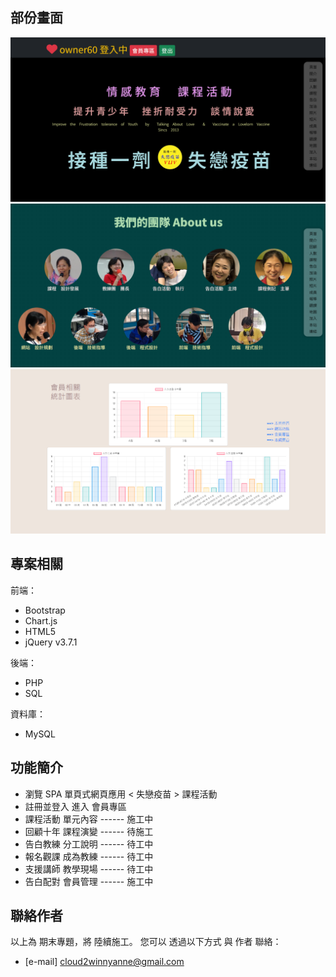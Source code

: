 ## 部份畫面

![範例圖片 1](/project-VLLV/ReadMe-imgs/ReadMe-1.png)
![範例圖片 2](/project-VLLV/ReadMe-imgs/ReadMe-2.png)
![範例圖片 3](/project-VLLV/ReadMe-imgs/ReadMe-3.png)

## 專案相關

前端：
- Bootstrap
- Chart.js
- HTML5
- jQuery v3.7.1
  
後端：
- PHP
- SQL
  
資料庫：
- MySQL

## 功能簡介
- 瀏覽 SPA 單頁式網頁應用 < 失戀疫苗 > 課程活動
- 註冊並登入 進入 會員專區
- 課程活動 單元內容 ------ 施工中
- 回顧十年 課程演變 ------ 待施工
- 告白教練 分工說明 ------ 待工中
- 報名觀課 成為教練 ------ 待工中
- 支援講師 教學現場 ------ 待工中
- 告白配對 會員管理 ------ 施工中

## 聯絡作者

以上為 期末專題，將 陸續施工。
您可以 透過以下方式 與 作者 聯絡：
- [e-mail] cloud2winnyanne@gmail.com

